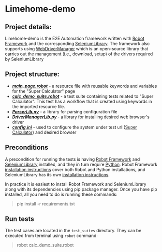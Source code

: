 # Limehome-demo
## Project details:
Limehome-demo is the E2E Automation framework written with [Robot Framework](https://robotframework.org/) and the corresponding [SeleniumLibrary](SeleniumLibrary/). The framework also supports using [WebDriverManager](https://github.com/SergeyPirogov/webdriver_manager) which is an open-source library that carries out the management (i.e., download, setup) of the drivers required by SeleniumLibrary
## Project structure:
- ***[main_page.robot](https://github.com/skvmane/limehome-demo/blob/master/pages/main_page.robot)*** - a resource file with reusable keywords and variables for the "Super Calculator" page
- ***[calc_demo_suite.robot](https://github.com/skvmane/limehome-demo/blob/master/test_suites/calc_demo_suite.robot)*** - a test suite containing tests related to "Super Calculator". This test has a workflow that is created using keywords in the imported resource file.
- ***[ParserLib.py](https://github.com/skvmane/limehome-demo/blob/master/utils/ParserLib.py)*** - a library for parsing configuration file
- ***[DriverManagerLib.py ](https://github.com/skvmane/limehome-demo/blob/master/utils/DriverManagerLib.py)*** - a library for installing desired web browser's driver
- ***[config.ini](https://github.com/skvmane/limehome-demo/blob/master/resources/config.ini)*** - used to configure the system under test url ([Super Calculator](http://juliemr.github.io/protractor-demo/)) and desired browser
## Preconditions
A precondition for running the tests is having [Robot Framework](https://robotframework.org/) and [SeleniumLibrary](SeleniumLibrary/) installed, and they in turn require [Python](https://www.python.org/). Robot Framework [installation instructions](https://github.com/robotframework/robotframework/blob/master/INSTALL.rst) cover both Robot and Python installations, and SeleniumLibrary has its own [installation instructions](https://github.com/robotframework/SeleniumLibrary#installation).

In practice it is easiest to install Robot Framework and SeleniumLibrary along with its dependencies using pip package manager. Once you have pip installed, all you need to do is running these commands:
>pip install -r requirements.txt
## Run tests
The test cases are located in the `test_suites` directory. They can be executed from terminal using `robot` command:
>robot calc_demo_suite.robot
